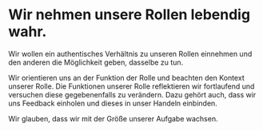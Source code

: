 <!---
   NAME - The NAME of this project is:
ethos

  FILE - The FILENAME of the current file is:
/v3a3.md

  CREATION - This project was CREATED on:
2017-01-28-16:15:00 UTC

  MODIFICATION - This project was last MODIFIED on:
2017-01-28-16:15:00 UTC

  VERSION - The current VERSION of this project is:
<git-commit-hash>-2017-01-28-16:15:00 UTC

  CREATOR(S) - This project was CREATED by:
Michael Czechowski, Martin Maga

  CONTACT - You can CONTACT the creator(s) or developer(s) of this project at:
E-Mail: mail@martinmaga.de

  COPYRIGHT - The COPYRIGHT holder of this project is:
COPYRIGHT (c) 2016 Martin Maga

  LICENSE - This project is LICENSED under the following license:
Martin Maga 2016 CC BY-SA 4.0 https://creativecommons.org

  SUBFILE – This is a SUBFILE! For more INFORMATION on this project go to:
/README.md
--->
# Wir nehmen unsere Rollen lebendig wahr.

Wir wollen ein authentisches Verhältnis zu unseren Rollen einnehmen und den anderen die Möglichkeit geben, dasselbe zu tun.

Wir orientieren uns an der Funktion der Rolle und beachten den Kontext unserer Rolle.
Die Funktionen unserer Rolle reflektieren wir fortlaufend und versuchen diese gegebenenfalls zu verändern.
Dazu gehört auch, dass wir uns Feedback einholen und dieses in unser Handeln einbinden.

Wir glauben, dass wir mit der Größe unserer Aufgabe wachsen.
